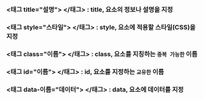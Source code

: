### <태그 title="설명"> </태그> : title, 요소의 정보나 설명을 지정

### <태그 style="스타일"> </태그> : style, 요소에 적용할 스타일(CSS)을 지정

### <태그 class="이름"> </태그> : class, 요소를 지칭하는 `중복 가능한` 이름

### <태그 id="이름"> </태그> : id, 요소를 지정하는 `교유한` 이름

### <태그 data-이름="데이터"> </태그> : data, 요소에 데이터를 지정